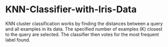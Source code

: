 # KNN-Classifier-with-Iris-Data
KNN cluster classification works by finding the distances between a query and all examples in its data. The specified number of examples (K) closest to the query are selected. The classifier then votes for the most frequent label found.
